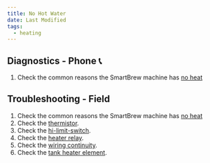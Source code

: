 ```yaml
---
title: No Hot Water
date: Last Modified 
tags:
  - heating
---
```

## Diagnostics - Phone 📞

1. Check the common reasons the SmartBrew machine has [no heat](/smartbrew/kb/common-no-hot-water/)

## Troubleshooting - Field

1. Check the common reasons the SmartBrew machine has [no heat](/smartbrew/kb/common-no-hot-water/)
2. Check the [thermistor](/smartbrew/kb/check-thermistor/).
3. Check the [hi-limit-switch](/smartbrew/kb/check-hi-limit/).
4. Check the [heater relay](/smartbrew/kb/check-heater-relay/).
5. Check the [wiring continuity](/smartbrew/kb/check-continuity-heater-wiring/).
6. Check the [tank heater element](/smartbrew/kb/check-element/).
